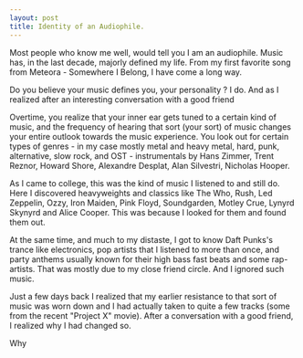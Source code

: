 ```yaml
---
layout: post
title: Identity of an Audiophile.
---
```

<p>Most people who know me well, would tell you I am an audiophile. Music has, in the last decade, majorly defined my life. From my first favorite song from Meteora - Somewhere I Belong, I have come a long way.</p>
<p>Do you believe your music defines you, your personality ? I do. And as I realized after an interesting conversation with a good friend</p>
<p>Overtime, you realize that your inner ear gets tuned to a certain kind of music, and the frequency of hearing that sort (your sort) of music changes your entire outlook towards the music experience. You look out for certain types of genres - in my case mostly metal and heavy metal, hard, punk, alternative, slow rock, and OST - instrumentals by Hans Zimmer, Trent Reznor, Howard Shore, Alexandre Desplat, Alan Silvestri, Nicholas Hooper.</p>
<p>As I came to college, this was the kind of music I listened to and still do. Here I discovered heavyweights and classics like The Who, Rush, Led Zeppelin, Ozzy, Iron Maiden, Pink Floyd, Soundgarden, Motley Crue, Lynyrd Skynyrd and Alice Cooper. This was because I looked for them and found them out.</p>
<p>At the same time, and much to my distaste, I got to know Daft Punks's trance like electronics, pop artists that I listened to more than once, and party anthems usually known for their high bass fast beats and some rap-artists. That was mostly due to my close friend circle. And I ignored such music.</p>
<p>Just a few days back I realized that my earlier resistance to that sort of music was worn down and I had actually taken to quite a few tracks (some from the recent "Project X" movie). After a conversation with a good friend, I realized why I had changed so.</p>
<p>Why</p>
